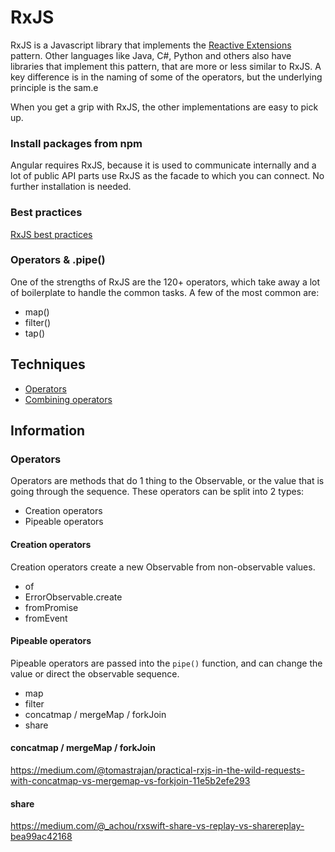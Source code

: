 # RxJS
RxJS is a Javascript library that implements the [Reactive Extensions](http://reactivex.io/) pattern.
Other languages like Java, C#, Python and others also have libraries that implement this pattern, that are more or less similar to RxJS. 
A key difference is in the naming of some of the operators, but the underlying principle is the sam.e

When you get a grip with RxJS, the other implementations are easy to pick up.

### Install packages from npm
Angular requires RxJS, because it is used to communicate internally and a lot of public API parts use RxJS as the facade to which you can connect.
No further installation is needed.

### Best practices
[RxJS best practices](https://blog.strongbrew.io/rxjs-best-practices-in-angular/)

### Operators & .pipe()
One of the strengths of RxJS are the 120+ operators, which take away a lot of boilerplate to handle the common tasks.
A few of the most common are:
* map()
* filter()
* tap()

## Techniques
* [Operators](https://github.com/ReactiveX/rxjs/blob/master/doc/pipeable-operators.md)
* [Combining operators](https://blog.angularindepth.com/learn-to-combine-rxjs-sequences-with-super-intuitive-interactive-diagrams-20fce8e6511)

## Information
### Operators
Operators are methods that do 1 thing to the Observable, or the value that is going through the sequence.
These operators can be split into 2 types:
 * Creation operators
 * Pipeable operators

#### Creation operators
Creation operators create a new Observable from non-observable values.
* of
* ErrorObservable.create
* fromPromise
* fromEvent

#### Pipeable operators
Pipeable operators are passed into the `pipe()` function, and can change the value or direct the observable sequence.
* map
* filter
* concatmap / mergeMap / forkJoin
* share

#### concatmap / mergeMap / forkJoin
https://medium.com/@tomastrajan/practical-rxjs-in-the-wild-requests-with-concatmap-vs-mergemap-vs-forkjoin-11e5b2efe293

#### share
https://medium.com/@_achou/rxswift-share-vs-replay-vs-sharereplay-bea99ac42168
